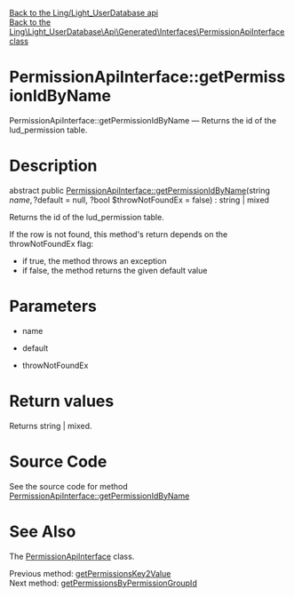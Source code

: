 [Back to the Ling/Light_UserDatabase api](https://github.com/lingtalfi/Light_UserDatabase/blob/master/doc/api/Ling/Light_UserDatabase.md)<br>
[Back to the Ling\Light_UserDatabase\Api\Generated\Interfaces\PermissionApiInterface class](https://github.com/lingtalfi/Light_UserDatabase/blob/master/doc/api/Ling/Light_UserDatabase/Api/Generated/Interfaces/PermissionApiInterface.md)


PermissionApiInterface::getPermissionIdByName
================



PermissionApiInterface::getPermissionIdByName — Returns the id of the lud_permission table.




Description
================


abstract public [PermissionApiInterface::getPermissionIdByName](https://github.com/lingtalfi/Light_UserDatabase/blob/master/doc/api/Ling/Light_UserDatabase/Api/Generated/Interfaces/PermissionApiInterface/getPermissionIdByName.md)(string $name, ?$default = null, ?bool $throwNotFoundEx = false) : string | mixed




Returns the id of the lud_permission table.

If the row is not found, this method's return depends on the throwNotFoundEx flag:
- if true, the method throws an exception
- if false, the method returns the given default value




Parameters
================


- name

    

- default

    

- throwNotFoundEx

    


Return values
================

Returns string | mixed.








Source Code
===========
See the source code for method [PermissionApiInterface::getPermissionIdByName](https://github.com/lingtalfi/Light_UserDatabase/blob/master/Api/Generated/Interfaces/PermissionApiInterface.php#L159-L159)


See Also
================

The [PermissionApiInterface](https://github.com/lingtalfi/Light_UserDatabase/blob/master/doc/api/Ling/Light_UserDatabase/Api/Generated/Interfaces/PermissionApiInterface.md) class.

Previous method: [getPermissionsKey2Value](https://github.com/lingtalfi/Light_UserDatabase/blob/master/doc/api/Ling/Light_UserDatabase/Api/Generated/Interfaces/PermissionApiInterface/getPermissionsKey2Value.md)<br>Next method: [getPermissionsByPermissionGroupId](https://github.com/lingtalfi/Light_UserDatabase/blob/master/doc/api/Ling/Light_UserDatabase/Api/Generated/Interfaces/PermissionApiInterface/getPermissionsByPermissionGroupId.md)<br>

